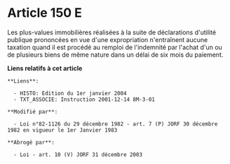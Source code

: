 # Article 150 E

Les plus-values immobilières réalisées à la suite de déclarations d'utilité publique prononcées en vue d'une expropriation
n'entraînent aucune taxation quand il est procédé au remploi de l'indemnité par l'achat d'un ou de plusieurs biens de même
nature dans un délai de six mois du paiement.

**Liens relatifs à cet article**

	**Liens**:

	  - HISTO: Edition du 1er janvier 2004
	  - TXT_ASSOCIE: Instruction 2001-12-14 8M-3-01

	**Modifié par**:

	  - Loi n°82-1126 du 29 décembre 1982 - art. 7 (P) JORF 30 décembre 1982 en vigueur le 1er Janvier 1983

	**Abrogé par**:

	  - Loi - art. 10 (V) JORF 31 décembre 2003
